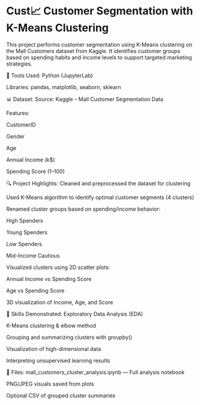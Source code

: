 # Cust📈 Customer Segmentation with K-Means Clustering
This project performs customer segmentation using K-Means clustering on the Mall Customers dataset from Kaggle. It identifies customer groups based on spending habits and income levels to support targeted marketing strategies.

📁 Tools Used:
Python (JupyterLab)

Libraries: pandas, matplotlib, seaborn, sklearn

📊 Dataset:
Source: Kaggle – Mall Customer Segmentation Data

Features:

CustomerID

Gender

Age

Annual Income (k$)

Spending Score (1–100)

🔍 Project Highlights:
Cleaned and preprocessed the dataset for clustering

Used K-Means algorithm to identify optimal customer segments (4 clusters)

Renamed cluster groups based on spending/income behavior:

High Spenders

Young Spenders

Low Spenders

Mid-Income Cautious

Visualized clusters using 2D scatter plots:

Annual Income vs Spending Score

Age vs Spending Score

3D visualization of Income, Age, and Score

📌 Skills Demonstrated:
Exploratory Data Analysis (EDA)

K-Means clustering & elbow method

Grouping and summarizing clusters with groupby()

Visualization of high-dimensional data

Interpreting unsupervised learning results

📁 Files:
mall_customers_cluster_analysis.ipynb — Full analysis notebook

PNG/JPEG visuals saved from plots

Optional CSV of grouped cluster summaries


